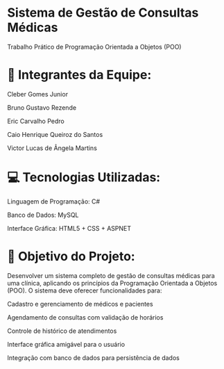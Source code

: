 # Sistema de Gestão de Consultas Médicas
Trabalho Prático de Programação Orientada a Objetos (POO)

# 👥 Integrantes da Equipe:
Cleber Gomes Junior

Bruno Gustavo Rezende

Eric Carvalho Pedro

Caio Henrique Queiroz do Santos

Victor Lucas de Ângela Martins

# 💻 Tecnologias Utilizadas:
Linguagem de Programação: C#

Banco de Dados: MySQL

Interface Gráfica: HTML5 + CSS + ASPNET

# 📌 Objetivo do Projeto:
Desenvolver um sistema completo de gestão de consultas médicas para uma clínica, aplicando os princípios da Programação Orientada a Objetos (POO). O sistema deve oferecer funcionalidades para:

Cadastro e gerenciamento de médicos e pacientes

Agendamento de consultas com validação de horários

Controle de histórico de atendimentos

Interface gráfica amigável para o usuário

Integração com banco de dados para persistência de dados

